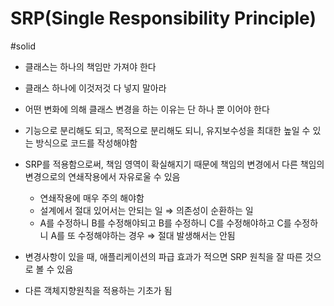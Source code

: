 # SRP(Single Responsibility Principle)

#solid

- 클래스는 하나의 책임만 가져야 한다

- 클래스 하나에 이것저것 다 넣지 말아라

- 어떤 변화에 의해 클래스 변경을 하는 이유는 단 하나 뿐 이어야 한다

- 기능으로 분리해도 되고, 목적으로 분리해도 되니, 유지보수성을 최대한 높일 수 있는 방식으로 코드를 작성해야함

- SRP를 적용함으로써, 책임 영역이 확실해지기 때문에 책임의 변경에서 다른 책임의 변경으로의 연쇄작용에서 자유로울 수 있음
  - 연쇄작용에 매우 주의 해야함
  - 설계에서 절대 있어서는 안되는 일 ⇒ 의존성이 순환하는 일
  - A를 수정하니 B를 수정해야되고 B를 수정하니 C를 수정해야하고 C를 수정하니 A를 또 수정해야하는 경우 ⇒ 절대 발생해서는 안됨

- 변경사항이 있을 때, 애플리케이션의 파급 효과가 적으면 SRP 원칙을 잘 따른 것으로 볼 수 있음

- 다른 객체지향원칙을 적용하는 기초가 됨
